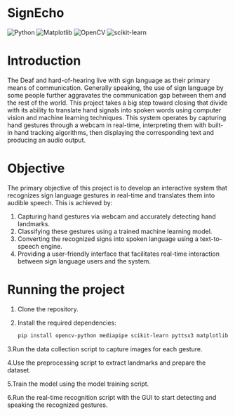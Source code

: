 # SignEcho

![Python](https://img.shields.io/badge/python-3670A0?style=for-the-badge&logo=python&logoColor=ffdd54)
![Matplotlib](https://img.shields.io/badge/Matplotlib-%23ffffff.svg?style=for-the-badge&logo=Matplotlib&logoColor=black)
![OpenCV](https://img.shields.io/badge/opencv-%23white.svg?style=for-the-badge&logo=opencv&logoColor=white)
![scikit-learn](https://img.shields.io/badge/scikit--learn-%23F7931E.svg?style=for-the-badge&logo=scikit-learn&logoColor=white)


# Introduction
The Deaf and hard-of-hearing live with sign language as their primary means of communication. Generally speaking, the use of sign language by some people further aggravates the communication gap between them and 
the rest of the world. This project takes a big step toward closing that divide with its ability to translate hand signals into spoken words using computer vision and machine learning techniques.
This system operates by capturing hand gestures through a webcam in real-time, interpreting them with built-in hand tracking algorithms, then displaying the corresponding text and producing an audio output.

# Objective
The primary objective of this project is to develop an interactive system that recognizes sign language gestures in real-time and translates them into audible speech. This is achieved by:

1. Capturing hand gestures via webcam and accurately detecting hand landmarks.<br/>
2. Classifying these gestures using a trained machine learning model.<br/>
3. Converting the recognized signs into spoken language using a text-to-speech engine.<br/>
4. Providing a user-friendly interface that facilitates real-time interaction between sign language users and the system.<br/>

# Running the project

1. Clone the repository.<br/>

2. Install the required dependencies:
   ```bash
   pip install opencv-python mediapipe scikit-learn pyttsx3 matplotlib numpy
3.Run the data collection script to capture images for each gesture.<br/>

4.Use the preprocessing script to extract landmarks and prepare the dataset.<br/>

5.Train the model using the model training script.<br/>

6.Run the real-time recognition script with the GUI to start detecting and speaking the recognized gestures.<br/>




